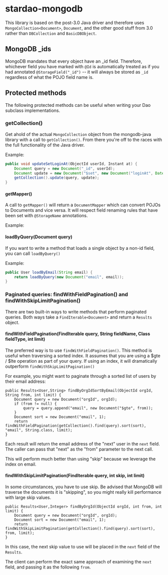 # stardao-mongodb

This library is based on the post-3.0 Java driver and therefore uses `MongoCollection<Document>`, `Document`, and the other good stuff from 3.0 rather than `DBCollection` and `BasicDBObject`.

## MongoDB _ids

MongoDB mandates that every object have an _id field. Therefore, whichever field you have marked with `@Id` is automatically treated as if you had annotated `@StorageField("_id")` -- it will always be stored as `_id` regardless of what the POJO field name is.

## Protected methods

The following protected methods can be useful when writing your Dao subclass implementations.

### getCollection()

Get ahold of the actual `MongoCollection` object from the mongodb-java library with a call to `getCollection()`. From there you're off to the races with the full functionality of the Java driver.

Example:

```java
public void updateSetLoginAt(ObjectId userId, Instant at) {
    Document query = new Document("_id", userId);
    Document update = new Document("$set", new Document("loginAt", Date.from(at)));
    getCollection().update(query, update);
}
```

#### getMapper()

A call to `getMapper()` will return a `DocumentMapper` which can convert POJOs to Documents and vice versa. It will respect field renaming rules that have been set with `@StorageName` annotations.

Example:

#### loadByQuery(Document query)

If you want to write a method that loads a single object by a non-id field, you can call `loadByQuery()`

Example:

```java
public User loadByEmail(String email) {
    return loadByQuery(new Document("email", email));
}
```

### Paginated queries: findWithFieldPagination() and findWithSkipLimitPagination()

There are two built-in ways to write methods that perform paginated queries. Both ways take a `FindIterable<Document>` and return a `Results` object.

#### findWithFieldPagination(FindIterable<Document> query, String fieldName, Class fieldType, int limit)

The preferred way is to use `findWithFieldPagination()`. This method is useful when traversing a sorted index. It assumes that you are using a $gte / $lte operation as part of your query. If using an index, it will dramatically outperform `findWithSkipLimitPagination()`

For example, you might want to paginate through a sorted list of users by their email address:

```
public Results<User,String> findByOrgIdSortByEmail(ObjectId orgId, String from, int limit) {
    Document query = new Document("orgId", orgId);
    if (from != null) {
        query = query.append("email", new Document("$gte", from));
    }
    Document sort = new Document("email", 1);
    return findWithFieldPagination(getCollection().find(query).sort(sort), "email", String.class, limit);
}
```

Each result will return the email address of the "next" user in the `next` field. The caller can pass that "next" as the "from" parameter to the next call.

This will perform much better than using "skip" because we leverage the index on email.

#### findWithSkipLimitPagination(FindIterable<Document> query, int skip, int limit)

In some circumstances, you have to use skip. Be advised that MongoDB will traverse the documents it is "skipping", so you might really kill performance with large skip values.

```
public Results<User,Integer> findByOrgId(ObjectId orgId, int from, int limit) {
    Document query = new Document("orgId", orgId);
    Document sort = new Document("email", 1);
    return findWithSkipLimitPagination(getCollection().find(query).sort(sort), from, limit);
}
```

In this case, the next skip value to use will be placed in the `next` field of the `Results`.

The client can perform the exact same approach of examining the `next` field, and passing it as the following `from`.

